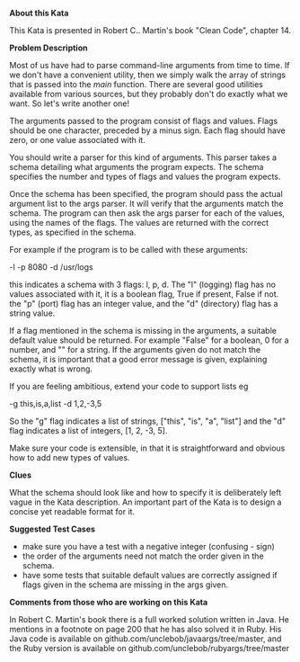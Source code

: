 **About this Kata**

This Kata is presented in Robert C.. Martin's book "Clean Code", chapter
14.

**Problem Description**

Most of us have had to parse command-line arguments from time to time.
If we don't have a convenient utility, then we simply walk the array of
strings that is passed into the *main* function. There are several good
utilities available from various sources, but they probably don't do
exactly what we want. So let's write another one!

The arguments passed to the program consist of flags and values. Flags
should be one character, preceded by a minus sign. Each flag should have
zero, or one value associated with it.

You should write a parser for this kind of arguments. This parser takes
a schema detailing what arguments the program expects. The schema
specifies the number and types of flags and values the program expects.

Once the schema has been specified, the program should pass the actual
argument list to the args parser. It will verify that the arguments
match the schema. The program can then ask the args parser for each of
the values, using the names of the flags. The values are returned with
the correct types, as specified in the schema.

For example if the program is to be called with these arguments:

-l -p 8080 -d /usr/logs

this indicates a schema with 3 flags: l, p, d. The "l" (logging) flag
has no values associated with it, it is a boolean flag, True if present,
False if not. the "p" (port) flag has an integer value, and the "d"
(directory) flag has a string value.

If a flag mentioned in the schema is missing in the arguments, a
suitable default value should be returned. For example "False" for a
boolean, 0 for a number, and "" for a string. If the arguments given do
not match the schema, it is important that a good error message is
given, explaining exactly what is wrong.

If you are feeling ambitious, extend your code to support lists eg

-g this,is,a,list -d 1,2,-3,5

So the "g" flag indicates a list of strings, \["this", "is", "a",
"list"\] and the "d" flag indicates a list of integers, \[1, 2, -3, 5\].

Make sure your code is extensible, in that it is straightforward and
obvious how to add new types of values.

**Clues**

What the schema should look like and how to specify it is deliberately
left vague in the Kata description. An important part of the Kata is to
design a concise yet readable format for it.

**Suggested Test Cases**

-   make sure you have a test with a negative integer (confusing - sign)
-   the order of the arguments need not match the order given in
    the schema.
-   have some tests that suitable default values are correctly assigned
    if flags given in the schema are missing in the args given.

**Comments from those who are working on this Kata**

In Robert C. Martin's book there is a full worked solution written in
Java. He mentions in a footnote on page 200 that he has also solved it
in Ruby. His Java code is available on
github.com/unclebob/javaargs/tree/master, and the Ruby version is
available on github.com/unclebob/rubyargs/tree/master
